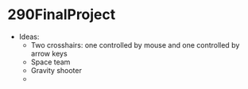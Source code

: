 # 290FinalProject

- Ideas: 
  - Two crosshairs: one controlled by mouse and one controlled by arrow keys
  - Space team 
  - Gravity shooter
  - 
